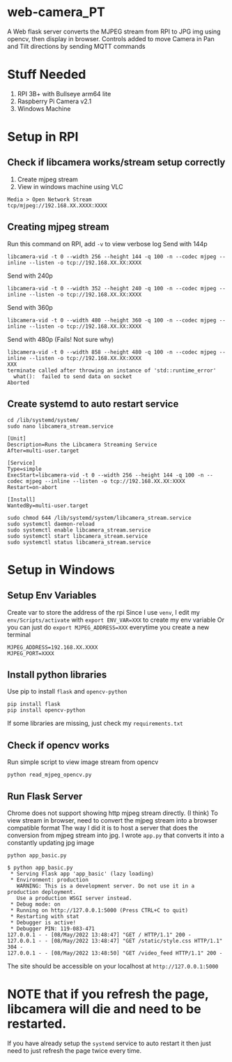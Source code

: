 # web-camera_PT
A Web flask server converts the MJPEG stream from RPI to JPG img using opencv, then display in browser.
Controls added to move Camera in Pan and Tilt directions by sending MQTT commands

# Stuff Needed
1. RPI 3B+ with Bullseye arm64 lite
2. Raspberry Pi Camera v2.1
4. Windows Machine

# Setup in RPI
## Check if libcamera works/stream setup correctly
1. Create mjpeg stream
2. View in windows machine using VLC
```
Media > Open Network Stream
tcp/mjpeg://192.168.XX.XXXX:XXXX
```
## Creating mjpeg stream
Run this command on RPI, add `-v` to view verbose log
Send with 144p
```
libcamera-vid -t 0 --width 256 --height 144 -q 100 -n --codec mjpeg --inline --listen -o tcp://192.168.XX.XX:XXXX
```
Send with 240p
```
libcamera-vid -t 0 --width 352 --height 240 -q 100 -n --codec mjpeg --inline --listen -o tcp://192.168.XX.XX:XXXX
```
Send with 360p
```
libcamera-vid -t 0 --width 480 --height 360 -q 100 -n --codec mjpeg --inline --listen -o tcp://192.168.XX.XX:XXXX
```
Send with 480p (Fails! Not sure why)
```
libcamera-vid -t 0 --width 858 --height 480 -q 100 -n --codec mjpeg --inline --listen -o tcp://192.168.XX.XX:XXXX
XXX
terminate called after throwing an instance of 'std::runtime_error'
  what():  failed to send data on socket
Aborted
```
## Create systemd to auto restart service
```
cd /lib/systemd/system/
sudo nano libcamera_stream.service
```
```
[Unit]
Description=Runs the Libcamera Streaming Service
After=multi-user.target

[Service]
Type=simple
ExecStart=libcamera-vid -t 0 --width 256 --height 144 -q 100 -n --codec mjpeg --inline --listen -o tcp://192.168.XX.XX:XXXX
Restart=on-abort

[Install]
WantedBy=multi-user.target
```
```
sudo chmod 644 /lib/systemd/system/libcamera_stream.service
sudo systemctl daemon-reload
sudo systemctl enable libcamera_stream.service
sudo systemctl start libcamera_stream.service
sudo systemctl status libcamera_stream.service
```

# Setup in Windows
## Setup Env Variables
Create var to store the address of the rpi
Since I use `venv`, I edit my `env/Scripts/activate` with `export ENV_VAR=XXX` to create my env variable
Or you can just do `export MJPEG_ADDRESS=XXX` everytime you create a new terminal
```
MJPEG_ADDRESS=192.168.XX.XXXX
MJPEG_PORT=XXXX
```
## Install python libraries
Use pip to install `flask` and `opencv-python`
```
pip install flask
pip install opencv-python
```
If some libraries are missing, just check my `requirements.txt`

## Check if opencv works
Run simple script to view image stream from opencv
```
python read_mjpeg_opencv.py 
```
## Run Flask Server
Chrome does not support showing http mjpeg stream directly. (I think)
To view stream in browser, need to convert the mjpeg stream into a browser compatible format
The way I did it is to host a server that does the conversion from mjpeg stream into jpg.
I wrote `app.py` that converts it into a constantly updating jpg image
```
python app_basic.py
```
```
$ python app_basic.py 
 * Serving Flask app 'app_basic' (lazy loading)
 * Environment: production
   WARNING: This is a development server. Do not use it in a production deployment.
   Use a production WSGI server instead.
 * Debug mode: on
 * Running on http://127.0.0.1:5000 (Press CTRL+C to quit)
 * Restarting with stat
 * Debugger is active!
 * Debugger PIN: 119-083-471
127.0.0.1 - - [08/May/2022 13:48:47] "GET / HTTP/1.1" 200 -
127.0.0.1 - - [08/May/2022 13:48:47] "GET /static/style.css HTTP/1.1" 304 -
127.0.0.1 - - [08/May/2022 13:48:50] "GET /video_feed HTTP/1.1" 200 -
```
The site should be accessible on your localhost at `http://127.0.0.1:5000`
# NOTE that if you refresh the page, libcamera will die and need to be restarted.
If you have already setup the `systemd` service to auto restart it then just need to just refresh the page twice every time.
